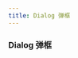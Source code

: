 ```yaml
---
title: Dialog 弹框
---
```

### Dialog 弹框
<script>
	export default {
		data() {
			return {
				dialogVisible: false,
				outerVisible: false,
				innerVisible: false
			};
		},
		methods: {
			handleClose(done) {
				done();
			}
		}
	};
</script>
<template>
	<ml-button type="text" @click="dialogVisible = true">点击打开 Dialog</ml-button>
	<ml-dialog title="提示" :visible.sync="dialogVisible" width="30%" :before-close="handleClose" fullscreen>
		<div>这是一段信息</div>
		<span slot="footer" class="dialog-footer">
			<ml-button @click="dialogVisible = false">取 消</ml-button>
			<ml-button type="primary" @click="dialogVisible = false">确 定</ml-button>
		</span>
	</ml-dialog>
	<ml-button type="text" @click="outerVisible = true">点击打开外层 Dialog</ml-button>
	<ml-dialog title="外层 Dialog" :visible.sync="outerVisible">
		<ml-dialog width="50%" title="内层 Dialog" :visible.sync="innerVisible" append-to-body>
			<div style="height: 1000px;">这是一段信息</div>
		</ml-dialog>
		<div slot="footer" class="dialog-footer">
			<ml-button @click="outerVisible = false">取 消</ml-button>
			<ml-button type="primary" @click="innerVisible = true">打开内层 Dialog</ml-button>
		</div>
	</ml-dialog>
</template>